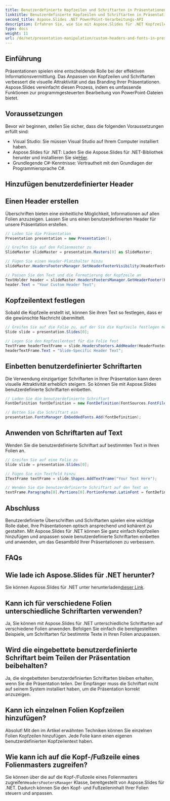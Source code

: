 ```yaml
---
title: Benutzerdefinierte Kopfzeilen und Schriftarten in Präsentationen
linktitle: Benutzerdefinierte Kopfzeilen und Schriftarten in Präsentationen
second_title: Aspose.Slides .NET PowerPoint-Verarbeitungs-API
description: Erfahren Sie, wie Sie mit Aspose.Slides für .NET Kopfzeilen und Schriftarten in Präsentationen anpassen. Schritt-für-Schritt-Anleitung mit Codebeispielen. Verbessern Sie mühelos die visuelle Attraktivität und das Branding.
type: docs
weight: 11
url: /de/net/presentation-manipulation/custom-headers-and-fonts-in-presentations/
---
```


## Einführung

Präsentationen spielen eine entscheidende Rolle bei der effektiven Informationsvermittlung. Das Anpassen von Kopfzeilen und Schriftarten verbessert die visuelle Attraktivität und das Branding Ihrer Präsentationen. Aspose.Slides vereinfacht diesen Prozess, indem es umfassende Funktionen zur programmgesteuerten Bearbeitung von PowerPoint-Dateien bietet.

## Voraussetzungen

Bevor wir beginnen, stellen Sie sicher, dass die folgenden Voraussetzungen erfüllt sind:

- Visual Studio: Sie müssen Visual Studio auf Ihrem Computer installiert haben.
-  Aspose.Slides für .NET: Laden Sie die Aspose.Slides für .NET-Bibliothek herunter und installieren Sie sie[Hier](https://downloads.aspose.com/slides/net).
- Grundlegende C#-Kenntnisse: Vertrautheit mit den Grundlagen der Programmiersprache C#.

## Hinzufügen benutzerdefinierter Header

## Einen Header erstellen

Überschriften bieten eine einheitliche Möglichkeit, Informationen auf allen Folien anzuzeigen. Lassen Sie uns einen benutzerdefinierten Header für unsere Präsentation erstellen.

```csharp
// Laden Sie die Präsentation
Presentation presentation = new Presentation();

// Greifen Sie auf den Folienmaster zu
SlideMaster slideMaster = presentation.Masters[0] as SlideMaster;

// Fügen Sie einen Header-Platzhalter hinzu
slideMaster.HeadersFootersManager.SetHeaderFooterVisibility(HeaderFooterType.Header, true);

// Passen Sie den Text und die Formatierung der Kopfzeile an
TextHolder header = slideMaster.HeadersFootersManager.GetHeaderFooter(HeaderFooterType.Header);
header.Text = "Your Custom Header Text";
```

## Kopfzeilentext festlegen

Sobald die Kopfzeile erstellt ist, können Sie ihren Text so festlegen, dass er die gewünschte Nachricht übermittelt.

```csharp
// Greifen Sie auf die Folie zu, auf der Sie die Kopfzeile festlegen möchten
Slide slide = presentation.Slides[0];

// Legen Sie den Kopfzeilentext für die Folie fest
TextFrame headerTextFrame = slide.HeadersFooters.AddHeader(HeaderFooterType.Header);
headerTextFrame.Text = "Slide-Specific Header Text";
```

## Einbetten benutzerdefinierter Schriftarten

Die Verwendung einzigartiger Schriftarten in Ihrer Präsentation kann deren visuelle Attraktivität erheblich steigern. So können Sie mit Aspose.Slides benutzerdefinierte Schriftarten einbetten.

```csharp
// Laden Sie die benutzerdefinierte Schriftart
FontDefinition fontDefinition = new FontDefinition(FontSources.FontFiles("path/to/your/font.ttf"));

// Betten Sie die Schriftart ein
presentation.FontsManager.EmbeddedFonts.Add(fontDefinition);
```

## Anwenden von Schriftarten auf Text

Wenden Sie die benutzerdefinierte Schriftart auf bestimmten Text in Ihren Folien an.

```csharp
// Greifen Sie auf eine Folie zu
Slide slide = presentation.Slides[0];

// Fügen Sie ein Textfeld hinzu
ITextFrame textFrame = slide.Shapes.AddTextFrame("Your Text Here");

// Wenden Sie die benutzerdefinierte Schriftart auf den Text an
textFrame.Paragraphs[0].Portions[0].PortionFormat.LatinFont = fontDefinition;
```

## Abschluss

Benutzerdefinierte Überschriften und Schriftarten spielen eine wichtige Rolle dabei, Ihre Präsentationen optisch ansprechend und kohärent zu gestalten. Mit Aspose.Slides für .NET können Sie ganz einfach Kopfzeilen hinzufügen und anpassen sowie benutzerdefinierte Schriftarten einbetten und anwenden, um das Gesamtbild Ihrer Präsentationen zu verbessern.

## FAQs

## Wie lade ich Aspose.Slides für .NET herunter?

 Sie können Aspose.Slides für .NET unter herunterladen[dieser Link](https://downloads.aspose.com/slides/net).

## Kann ich für verschiedene Folien unterschiedliche Schriftarten verwenden?

Ja, Sie können mit Aspose.Slides für .NET unterschiedliche Schriftarten auf verschiedene Folien anwenden. Befolgen Sie einfach die bereitgestellten Beispiele, um Schriftarten für bestimmte Texte in Ihren Folien anzupassen.

## Wird die eingebettete benutzerdefinierte Schriftart beim Teilen der Präsentation beibehalten?

Ja, die eingebetteten benutzerdefinierten Schriftarten bleiben erhalten, wenn Sie die Präsentation teilen. Der Empfänger muss die Schriftart nicht auf seinem System installiert haben, um die Präsentation korrekt anzuzeigen.

## Kann ich einzelnen Folien Kopfzeilen hinzufügen?

Absolut! Mit den im Artikel erwähnten Techniken können Sie einzelnen Folien Kopfzeilen hinzufügen. Jede Folie kann einen eigenen benutzerdefinierten Kopfzeilentext haben.

## Wie kann ich auf die Kopf-/Fußzeile eines Folienmasters zugreifen?

 Sie können über die auf die Kopf-/Fußzeile eines Folienmasters zugreifen`HeadersFootersManager` Klasse, bereitgestellt von Aspose.Slides für .NET. Dadurch können Sie den Kopf- und Fußzeileninhalt Ihrer Folien steuern und anpassen.